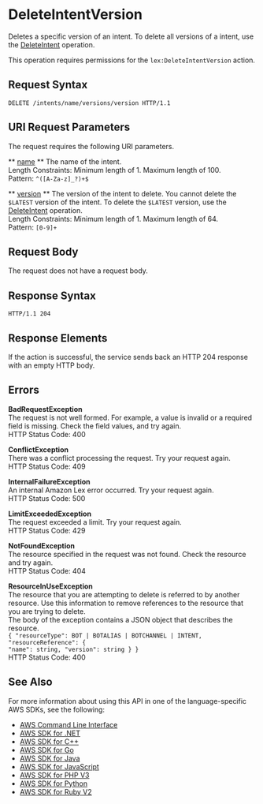 # DeleteIntentVersion<a name="API_DeleteIntentVersion"></a>

Deletes a specific version of an intent\. To delete all versions of a intent, use the [DeleteIntent](API_DeleteIntent.md) operation\. 

This operation requires permissions for the `lex:DeleteIntentVersion` action\.

## Request Syntax<a name="API_DeleteIntentVersion_RequestSyntax"></a>

```
DELETE /intents/name/versions/version HTTP/1.1
```

## URI Request Parameters<a name="API_DeleteIntentVersion_RequestParameters"></a>

The request requires the following URI parameters\.

 ** [name](#API_DeleteIntentVersion_RequestSyntax) **   <a name="lex-DeleteIntentVersion-request-name"></a>
The name of the intent\.  
Length Constraints: Minimum length of 1\. Maximum length of 100\.  
Pattern: `^([A-Za-z]_?)+$` 

 ** [version](#API_DeleteIntentVersion_RequestSyntax) **   <a name="lex-DeleteIntentVersion-request-version"></a>
The version of the intent to delete\. You cannot delete the `$LATEST` version of the intent\. To delete the `$LATEST` version, use the [DeleteIntent](API_DeleteIntent.md) operation\.  
Length Constraints: Minimum length of 1\. Maximum length of 64\.  
Pattern: `[0-9]+` 

## Request Body<a name="API_DeleteIntentVersion_RequestBody"></a>

The request does not have a request body\.

## Response Syntax<a name="API_DeleteIntentVersion_ResponseSyntax"></a>

```
HTTP/1.1 204
```

## Response Elements<a name="API_DeleteIntentVersion_ResponseElements"></a>

If the action is successful, the service sends back an HTTP 204 response with an empty HTTP body\.

## Errors<a name="API_DeleteIntentVersion_Errors"></a>

 **BadRequestException**   
The request is not well formed\. For example, a value is invalid or a required field is missing\. Check the field values, and try again\.  
HTTP Status Code: 400

 **ConflictException**   
 There was a conflict processing the request\. Try your request again\.   
HTTP Status Code: 409

 **InternalFailureException**   
An internal Amazon Lex error occurred\. Try your request again\.  
HTTP Status Code: 500

 **LimitExceededException**   
The request exceeded a limit\. Try your request again\.  
HTTP Status Code: 429

 **NotFoundException**   
The resource specified in the request was not found\. Check the resource and try again\.  
HTTP Status Code: 404

 **ResourceInUseException**   
The resource that you are attempting to delete is referred to by another resource\. Use this information to remove references to the resource that you are trying to delete\.  
The body of the exception contains a JSON object that describes the resource\.  
 `{ "resourceType": BOT | BOTALIAS | BOTCHANNEL | INTENT,`   
 `"resourceReference": {`   
 `"name": string, "version": string } }`   
HTTP Status Code: 400

## See Also<a name="API_DeleteIntentVersion_SeeAlso"></a>

For more information about using this API in one of the language\-specific AWS SDKs, see the following:
+  [AWS Command Line Interface](https://docs.aws.amazon.com/goto/aws-cli/lex-models-2017-04-19/DeleteIntentVersion) 
+  [AWS SDK for \.NET](https://docs.aws.amazon.com/goto/DotNetSDKV3/lex-models-2017-04-19/DeleteIntentVersion) 
+  [AWS SDK for C\+\+](https://docs.aws.amazon.com/goto/SdkForCpp/lex-models-2017-04-19/DeleteIntentVersion) 
+  [AWS SDK for Go](https://docs.aws.amazon.com/goto/SdkForGoV1/lex-models-2017-04-19/DeleteIntentVersion) 
+  [AWS SDK for Java](https://docs.aws.amazon.com/goto/SdkForJava/lex-models-2017-04-19/DeleteIntentVersion) 
+  [AWS SDK for JavaScript](https://docs.aws.amazon.com/goto/AWSJavaScriptSDK/lex-models-2017-04-19/DeleteIntentVersion) 
+  [AWS SDK for PHP V3](https://docs.aws.amazon.com/goto/SdkForPHPV3/lex-models-2017-04-19/DeleteIntentVersion) 
+  [AWS SDK for Python](https://docs.aws.amazon.com/goto/boto3/lex-models-2017-04-19/DeleteIntentVersion) 
+  [AWS SDK for Ruby V2](https://docs.aws.amazon.com/goto/SdkForRubyV2/lex-models-2017-04-19/DeleteIntentVersion) 